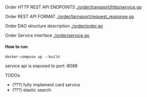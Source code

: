 Order HTTP REST API ENDPOINTS [./order/transport/http/service.go](./order/transport/http/service.go)

Order REST API FORMAT [./order/tarnsport/request_response.go](./order/transport/request_response.go)
 
 Order DAO structure description [./order/order.go](./order/order.go)
 
 Order Service interface [./order/service.go](./order/service.go)
  
 
 #### How to run
 `docker-compose up --build`
 
 service api is exposed to port :8088
 
 
 TODOs:
 - (???) fully implement card service 
 - (???) elastic search